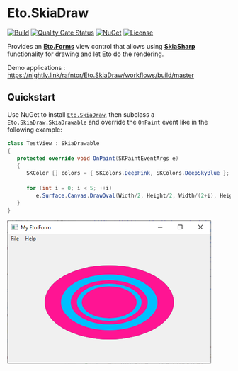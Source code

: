 # Eto.SkiaDraw

[![Build](https://github.com/rafntor/Eto.SkiaDraw/actions/workflows/build.yml/badge.svg)](https://github.com/rafntor/Eto.SkiaDraw/actions/workflows/build.yml)
[![Quality Gate Status](https://sonarcloud.io/api/project_badges/measure?project=rafntor_Eto.SkiaDraw&metric=alert_status)](https://sonarcloud.io/summary/new_code?id=rafntor_Eto.SkiaDraw)
[![NuGet](http://img.shields.io/nuget/v/Eto.SkiaDraw.svg)](https://www.nuget.org/packages/Eto.SkiaDraw/)
[![License](https://img.shields.io/github/license/rafntor/Eto.SkiaDraw)](LICENSE)

Provides an [**Eto.Forms**](https://github.com/picoe/Eto) view control that
allows using [**SkiaSharp**](https://github.com/mono/SkiaSharp)
functionality for drawing and let Eto do the rendering.

Demo applications : https://nightly.link/rafntor/Eto.SkiaDraw/workflows/build/master

## Quickstart

Use NuGet to install [`Eto.SkiaDraw`](https://www.nuget.org/packages/Eto.SkiaDraw/), then subclass a `Eto.SkiaDraw.SkiaDrawable` and override the `OnPaint` event like in the following example:
```cs
class TestView : SkiaDrawable
{
   protected override void OnPaint(SKPaintEventArgs e)
   {
      SKColor [] colors = { SKColors.DeepPink, SKColors.DeepSkyBlue };

      for (int i = 0; i < 5; ++i)
         e.Surface.Canvas.DrawOval(Width/2, Height/2, Width/(2+i), Height/(2+i), new SKPaint() { Color = colors[i % 2], IsAntialias = true });
   }
}
```

![](./quickstart.png)  
